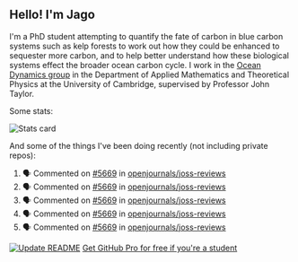 ## Hello! I'm Jago

I'm a PhD student attempting to quantify the fate of carbon in blue carbon systems such as kelp forests to work out how they could be enhanced to sequester more carbon, and to help better understand how these biological systems effect the broader ocean carbon cycle. I work in the <a href="https://www.damtp.cam.ac.uk/user/jrt51/" class="emph">Ocean Dynamics group</a> in the Department of Applied Mathematics and Theoretical Physics at the University of Cambridge, supervised by Professor John Taylor.

Some stats:
<!--
![](https://raw.githubusercontent.com/jagoosw/jagoosw/main/profile-summary-card-output/nord_dark/0-profile-details.svg)
![](https://raw.githubusercontent.com/jagoosw/jagoosw/main/profile-summary-card-output/nord_dark/3-stats.svg)
![](https://raw.githubusercontent.com/jagoosw/jagoosw/main/profile-summary-card-output/nord_dark/4-productive-time.svg)
-->
![Stats card](https://github-readme-stats.vercel.app/api?username=jagoosw&count_private=true&show_icons=true&theme=transparent&hide_title=true&rank_icon=percentile&show=reviews)

And some of the things I've been doing recently (not including private repos):
<!--START_SECTION:activity-->
1. 🗣 Commented on [#5669](https://github.com/openjournals/joss-reviews/issues/5669#issuecomment-1744826814) in [openjournals/joss-reviews](https://github.com/openjournals/joss-reviews)
2. 🗣 Commented on [#5669](https://github.com/openjournals/joss-reviews/issues/5669#issuecomment-1744825503) in [openjournals/joss-reviews](https://github.com/openjournals/joss-reviews)
3. 🗣 Commented on [#5669](https://github.com/openjournals/joss-reviews/issues/5669#issuecomment-1742928083) in [openjournals/joss-reviews](https://github.com/openjournals/joss-reviews)
4. 🗣 Commented on [#5669](https://github.com/openjournals/joss-reviews/issues/5669#issuecomment-1742780331) in [openjournals/joss-reviews](https://github.com/openjournals/joss-reviews)
5. 🗣 Commented on [#5669](https://github.com/openjournals/joss-reviews/issues/5669#issuecomment-1742207073) in [openjournals/joss-reviews](https://github.com/openjournals/joss-reviews)
<!--END_SECTION:activity-->


[![Update README](https://github.com/jagoosw/jagoosw/actions/workflows/update-readme.yml/badge.svg)](https://github.com/jagoosw/jagoosw/actions/workflows/update-readme.yml)
[Get GitHub Pro for free if you're a student](https://education.github.com/pack)

